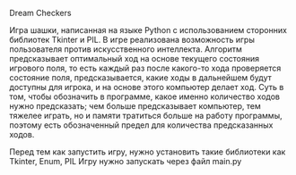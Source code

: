 Dream Checkers

Игра шашки, написанная на языке Python с использованием сторонних библиотек Tkinter и PIL.
В игре реализована возможность игры пользователя против искусственного интеллекта.
Алгоритм предсказывает оптимальный ход на основе текущего состояния игрового поля, то есть каждый раз после какого-то хода проверяется состояние поля, предсказывается, какие ходы в дальнейшем будут доступны для игрока, и на основе этого компьютер делает ход. 
Суть в том, чтобы обозначить в программе, какое именно количество ходов нужно предсказать; чем больше предсказывает компьютер, тем тяжелее играть, но и памяти тратиться больше на работу программы, поэтому есть обозначенный предел для количества предсказанных ходов.

Перед тем как запустить игру, нужно установить такие библиотеки как Tkinter, Enum, PIL
Игру нужно запускать через файл main.py

